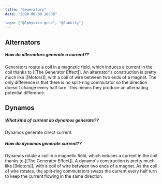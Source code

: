 ```yaml
---
title: "Generators"
date: "2020-08-09 16:08"

tags: ["@?physics-gcse", "@?ankify"]
---
```


## Alternators
##### How do alternators generate a current??
Generators rotate a coil in a magnetic field, which induces a current in the coil thanks to [[The Generator Effect]]. An alternator's construction is pretty much like [[Motors]], with a coil of wire between two ends of a magnet. The only difference is that there is no split-ring commutator so the direction doesn't change every half turn. This means they produce an alternating potential difference.

## Dynamos
##### What kind of current do dynamos generate??
Dynamos generate direct current.

##### How do dynamos generate current??
Dynamos rotate a coil in a magnetic field, which induces a current in the coil thanks to [[The Generator Effect]]. A dynamo's construction is pretty much like [[Motors]], with a coil of wire between two ends of a magnet. As the coil of wire rotates, the split-ring commutators swaps the current every half turn to keep the current flowing in the same direction.